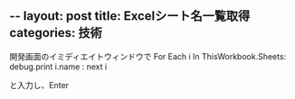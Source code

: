 --
layout: post
title: Excelシート名一覧取得
categories: 技術
--

開発画面のイミディエイトウィンドウで
For Each i In ThisWorkbook.Sheets: debug.print i.name : next i

と入力し、Enter

